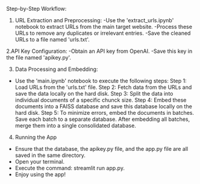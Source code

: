 Step-by-Step Workflow:

1. URL Extraction and Preprocessing:
-Use the 'extract_urls.ipynb' notebook to extract URLs from the main target website.
-Process these URLs to remove any duplicates or irrelevant entries.
-Save the cleaned URLs to a file named 'urls.txt'.

2.API Key Configuration:
-Obtain an API key from OpenAI.
-Save this key in the file named 'apikey.py'.

3. Data Processing and Embedding:
- Use the 'main.ipynb' notebook to execute the following steps:
Step 1: Load URLs from the 'urls.txt' file.
Step 2: Fetch data from the URLs and save the data locally on the hard disk.
Step 3: Split the data into individual documents of a specific chunck size.
Step 4: Embed these documents into a FAISS database and save this database locally on the hard disk.
Step 5: To minimize errors, embed the documents in batches. Save each batch to a separate database. After embedding all batches, merge them into a single consolidated database.

4. Running the App
- Ensure that the database, the apikey.py file, and the app.py file are all saved in the same directory.
- Open your terminal.
- Execute the command: streamlit run app.py.
- Enjoy using the app!
